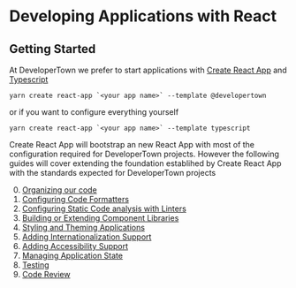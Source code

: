 # Developing Applications with React

## Getting Started

At DeveloperTown we prefer to start applications with [Create React App](https://create-react-app.dev/docs/getting-started/) and [Typescript](./languages.md)

```
yarn create react-app `<your app name>` --template @developertown
```

or if you want to configure everything yourself

```
yarn create react-app `<your app name>` --template typescript
```

Create React App will bootstrap an new React App with most of the configuration required for DeveloperTown projects. However the following guides will cover extending the foundation establihed by Create React App with the standards expected for DeveloperTown projects

0. [Organizing our code](./code-organization.md)
1. [Configuring Code Formatters](./formatting.md)
1. [Configuring Static Code analysis with Linters](./linting.md)
1. [Building or Extending Component Libraries](./component-libraries.md)
1. [Styling and Theming Applications](./styling.md)
1. [Adding Internationalization Support](./i18n.md)
1. [Adding Accessibility Support](./a11y.md)
1. [Managing Application State](./state-management.md)
1. [Testing](./testing.md)
1. [Code Review](./code-review.md)
